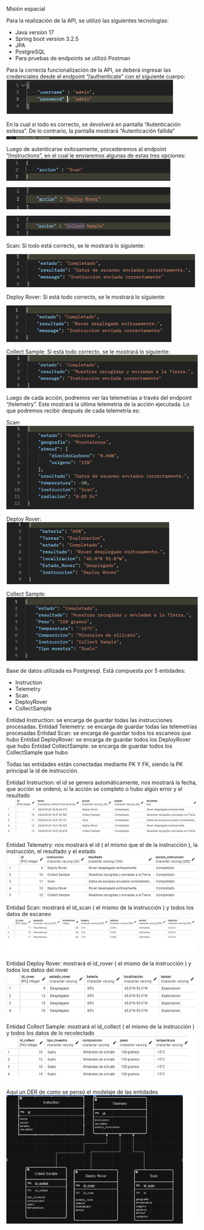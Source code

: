 Misión espacial

Para la realización de la API, se utilizó las siguientes tecnologías:
- Java version 17
- Spring boot version 3.2.5
- JPA
- PostgreSQL
- Para pruebas de endpoints se utilizó Postman

Para la correcta funcionalización de la API, se deberá ingresar las credenciales desde el endpoint “/authenticate” con el siguiente cuerpo:
![autenticacion](https://github.com/IvanSandiyu/MisionEspacial/blob/main/img/authenticate.png)

En la cual si todo es correcto, se devolverá en pantalla “Autenticación exitosa”. De lo contrario, la pantalla mostrará “Autenticación fallida”
![autenticacionexitosa](https://github.com/IvanSandiyu/MisionEspacial/blob/main/img/auexitosa.png)

Luego de autenticarse exitosamente, procederemos al endpoint “/instructions”, en el cual le enviaremos algunas de estas tres opciones:
![scan](https://github.com/IvanSandiyu/MisionEspacial/blob/main/img/scan.png)


![deply](https://github.com/IvanSandiyu/MisionEspacial/blob/main/img/deply.png)


![collect](https://github.com/IvanSandiyu/MisionEspacial/blob/main/img/collect.png)


Scan: Si todo está correcto, se le mostrará lo siguiente:


![resulScan](https://github.com/IvanSandiyu/MisionEspacial/blob/main/img/resultadoScan.png)


Deploy Rover: Si está todo correcto, se le mostrará lo siguiente:


![resulRover](https://github.com/IvanSandiyu/MisionEspacial/blob/main/img/resultadoRover.png)


Collect Sample: Si está todo correcto, se le mostrará lo siguiente:
![resulCollect](https://github.com/IvanSandiyu/MisionEspacial/blob/main/img/resultsample.png)



Luego de cada acción, podremos ver las telemetrías a través del endpoint “/telemetry”. Este mostrará la última telemetría de la acción ejecutada. Lo que podremos recibir después de cada telemetría es:

Scan: 
![telscan](https://github.com/IvanSandiyu/MisionEspacial/blob/main/img/telscan.png)

Deploy Rover:
![telrover](https://github.com/IvanSandiyu/MisionEspacial/blob/main/img/telrover.png)


Collect Sample:
![telsample](https://github.com/IvanSandiyu/MisionEspacial/blob/main/img/telsample.png)

Base de datos utilizada es Postgresql. Está compuesta por 5 entidades:
- Instruction
- Telemetry
- Scan
- DeployRover
- CollectSample

Entidad Instruction: se encarga de guardar todas las instrucciones procesadas.
Entidad Telemetry: se encarga de guardar todas las telemetrías procesadas
Entidad Scan: se encarga de guardar todos los escaneos que hubo
Entidad DeployRover: se encarga de guardar todos los DeployRover que hubo
Entidad CollectSample: se encarga de guardar todos los CollectSample que hubo

Todas las entidades están conectadas mediante PK Y FK, siendo la PK principal la id de instrucción.

Entidad Instruction: el id se genera automáticamente, nos mostrará la fecha, que acción se ordenó, si la acción se completo o hubo algún error y el resultado
![inst](https://github.com/IvanSandiyu/MisionEspacial/blob/main/img/binst.png)



Entidad Telemetry: nos mostrará el id ( el mismo que el de la instrucción ), la instrucción, el resultado y el estado
![tel](https://github.com/IvanSandiyu/MisionEspacial/blob/main/img/btel.png)


Entidad Scan: mostrará el id_scan ( el mismo de la instrucción ) y todos los datos de escaneo
![scan](https://github.com/IvanSandiyu/MisionEspacial/blob/main/img/bScan.png)


Entidad Deploy Rover: mostrará el id_rover ( el mismo de la instrucción ) y todos los datos del rover
![rover](https://github.com/IvanSandiyu/MisionEspacial/blob/main/img/bdeploy.png)


Entidad Collect Sample: mostrará el id_collect ( el mismo de la instrucción ) y todos los datos de lo recolectado
![sample](https://github.com/IvanSandiyu/MisionEspacial/blob/main/img/bcollect.png)

Aquí un DER de como se pensó el modelaje de las entidades
![der](https://github.com/IvanSandiyu/MisionEspacial/blob/main/img/der.png)
